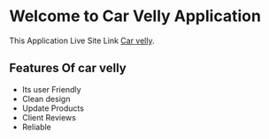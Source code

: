 # Welcome to Car Velly Application

This Application Live Site Link [Car velly](https://github.com/facebook/create-react-app).

## Features Of car velly

- Its user Friendly
- Clean design
- Update Products
- Client Reviews
- Reliable

